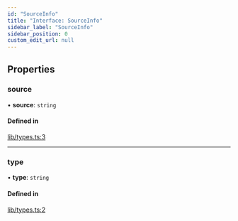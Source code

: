 ```yaml
---
id: "SourceInfo"
title: "Interface: SourceInfo"
sidebar_label: "SourceInfo"
sidebar_position: 0
custom_edit_url: null
---
```


## Properties

### source

• **source**: `string`

#### Defined in

[lib/types.ts:3](https://github.com/RedstoneWizard08/YouTubePlayer/blob/efef6d9/lib/types.ts#L3)

___

### type

• **type**: `string`

#### Defined in

[lib/types.ts:2](https://github.com/RedstoneWizard08/YouTubePlayer/blob/efef6d9/lib/types.ts#L2)
